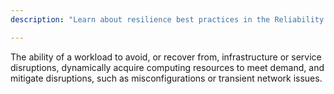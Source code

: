 ```yaml
---
description: "Learn about resilience best practices in the Reliability pillar of AWS Well-Architected."

---
```

The ability of a workload to avoid, or recover from, infrastructure or service disruptions, dynamically acquire computing resources to meet demand, and mitigate disruptions, such as misconfigurations or transient network issues. 
